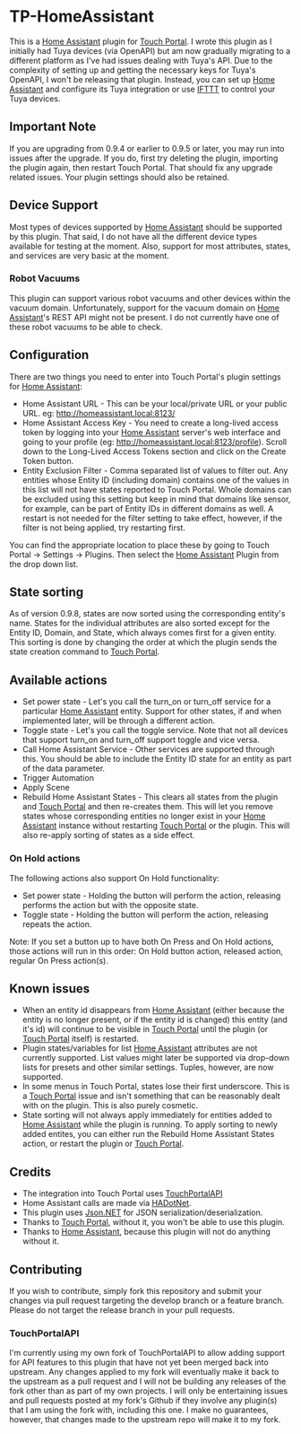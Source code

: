 # TP-HomeAssistant
This is a [Home Assistant](https://www.home-assistant.io/) plugin for [Touch Portal](https://www.touch-portal.com/). I wrote this plugin as I initially had Tuya devices (via OpenAPI) but am now gradually migrating to a different platform as I've had issues dealing with Tuya's API. Due to the complexity of setting up and getting the necessary keys for Tuya's OpenAPI, I won't be releasing that plugin. Instead, you can set up [Home Assistant](https://www.home-assistant.io/) and configure its Tuya integration or use [IFTTT](https://ifttt.com/home) to control your Tuya devices.

## Important Note
If you are upgrading from 0.9.4 or earlier to 0.9.5 or later, you may run into issues after the upgrade. If you do, first try deleting the plugin, importing the plugin again, then restart Touch Portal. That should fix any upgrade related issues. Your plugin settings should also be retained.

## Device Support
Most types of devices supported by [Home Assistant](https://www.home-assistant.io/) should be supported by this plugin. That said, I do not have all the different device types available for testing at the moment. Also, support for most attributes, states, and services are very basic at the moment.

### Robot Vacuums
This plugin can support various robot vacuums and other devices within the vacuum domain. Unfortunately, support for the vacuum domain on [Home Assistant](https://www.home-assistant.io/)'s REST API might not be present. I do not currently have one of these robot vacuums to be able to check.

## Configuration
There are two things you need to enter into Touch Portal's plugin settings for [Home Assistant](https://www.home-assistant.io/):
- Home Assistant URL - This can be your local/private URL or your public URL. eg: http://homeassistant.local:8123/
- Home Assistant Access Key - You need to create a long-lived access token by logging into your [Home Assistant](https://www.home-assistant.io/) server's web interface and going to your profile (eg: http://homeassistant.local:8123/profile). Scroll down to the Long-Lived Access Tokens section and click on the Create Token button.
- Entity Exclusion Filter - Comma separated list of values to filter out. Any entities whose Entity ID (including domain) contains one of the values in this list will not have states reported to Touch Portal. Whole domains can be excluded using this setting but keep in mind that domains like sensor, for example, can be part of Entity IDs in different domains as well. A restart is not needed for the filter setting to take effect, however, if the filter is not being applied, try restarting first.

You can find the appropriate location to place these by going to Touch Portal -> Settings -> Plugins. Then select the [Home Assistant](https://www.home-assistant.io/) Plugin from the drop down list.

## State sorting
As of version 0.9.8, states are now sorted using the corresponding entity's name. States for the individual attributes are also sorted except for the Entity ID, Domain, and State, which always comes first for a given entity. This sorting is done by changing the order at which the plugin sends the state creation command to [Touch Portal](https://www.touch-portal.com/).

## Available actions
- Set power state - Let's you call the turn_on or turn_off service for a particular [Home Assistant](https://www.home-assistant.io/) entity. Support for other states, if and when implemented later, will be through a different action.
- Toggle state - Let's you call the toggle service. Note that not all devices that support turn_on and turn_off support toggle and vice versa.
- Call Home Assistant Service - Other services are supported through this. You should be able to include the Entity ID state for an entity as part of the data parameter.
- Trigger Automation
- Apply Scene
- Rebuild Home Assistant States - This clears all states from the plugin and [Touch Portal](https://www.touch-portal.com/) and then re-creates them. This will let you remove states whose corresponding entities no longer exist in your [Home Assistant](https://www.home-assistant.io/) instance without restarting [Touch Portal](https://www.touch-portal.com/) or the plugin. This will also re-apply sorting of states as a side effect.

### On Hold actions
The following actions also support On Hold functionality:
- Set power state - Holding the button will perform the action, releasing performs the action but with the opposite state.
- Toggle state - Holding the button will perform the action, releasing repeats the action.

Note: If you set a button up to have both On Press and On Hold actions, those actions will run in this order: On Hold button action, released action, regular On Press action(s).

## Known issues
- When an entity id disappears from [Home Assistant](https://www.home-assistant.io/) (either because the entity is no longer present, or if the entity id is changed) this entity (and it's id) will continue to be visible in [Touch Portal](https://www.touch-portal.com/) until the plugin (or [Touch Portal](https://www.touch-portal.com/) itself) is restarted.
- Plugin states/variables for list [Home Assistant](https://www.home-assistant.io/) attributes are not currently supported. List values might later be supported via drop-down lists for presets and other similar settings. Tuples, however, are now supported.
- In some menus in Touch Portal, states lose their first underscore. This is a [Touch Portal](https://www.touch-portal.com/) issue and isn't something that can be reasonably dealt with on the plugin. This is also purely cosmetic.
- State sorting will not always apply immediately for entities added to [Home Assistant](https://www.home-assistant.io/) while the plugin is running. To apply sorting to newly added entites, you can either run the Rebuild Home Assistant States action, or restart the plugin or [Touch Portal](https://www.touch-portal.com/).

## Credits
- The integration into Touch Portal uses [TouchPortalAPI](https://github.com/tlewis17/TouchPortalAPI)
- Home Assistant calls are made via [HADotNet](https://github.com/qJake/HADotNet/).
- This plugin uses [Json.NET](https://github.com/JamesNK/Newtonsoft.Json) for JSON serialization/deserialization.
- Thanks to [Touch Portal](https://www.touch-portal.com/), without it, you won't be able to use this plugin.
- Thanks to [Home Assistant](https://www.home-assistant.io/), because this plugin will not do anything without it.

## Contributing
If you wish to contribute, simply fork this repository and submit your changes via pull request targeting the develop branch or a feature branch. Please do not target the release branch in your pull requests.

### TouchPortalAPI
I'm currently using my own fork of TouchPortalAPI to allow adding support for API features to this plugin that have not yet been merged back into upstream. Any changes applied to my fork will eventually make it back to the upstream as a pull request and I will not be building any releases of the fork other than as part of my own projects. I will only be entertaining issues and pull requests posted at my fork's Github if they involve any plugin(s) that I am using the fork with, including this one. I make no guarantees, however, that changes made to the upstream repo will make it to my fork.
